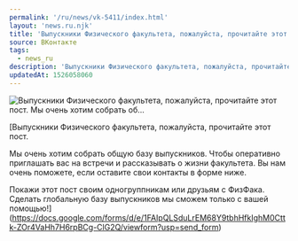 ```yaml
---
permalink: '/ru/news/vk-5411/index.html'
layout: 'news.ru.njk'
title: 'Выпускники Физического факультета, пожалуйста, прочитайте этот пост. Мы очень хотим собрать об'
source: ВКонтакте
tags:
  - news_ru
description: 'Выпускники Физического факультета, пожалуйста, прочитайте этот пост. Мы очень хотим собрать об…'
updatedAt: 1526058060
---
```

![Выпускники Физического факультета, пожалуйста, прочитайте этот пост. Мы очень хотим собрать об…](https://sun9-74.userapi.com/c845021/v845021661/4c487/-l2Ibx6yps4.jpg)

[Выпускники Физического факультета, пожалуйста, прочитайте этот пост.

Мы очень хотим собрать общую базу выпускников. Чтобы оперативно приглашать вас на встречи и рассказывать о жизни факультета. Вы нам очень поможете, если оставите свои контакты в форме ниже.

Покажи этот пост своим одногруппникам или друзьям с ФизФака. Сделать глобальную базу выпускников мы сможем только с вашей помощью!](https://docs.google.com/forms/d/e/1FAIpQLSduLrEM68Y9tbhHfkIghM0Cttk-ZOr4VaHh7H6rpBCg-ClG2Q/viewform?usp=send_form)
